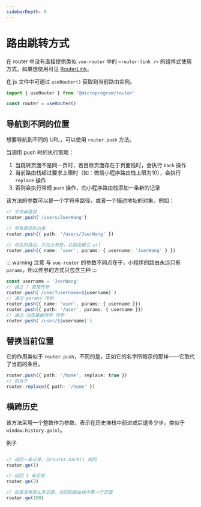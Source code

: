 ```yaml
---
sidebarDepth: 0
---
```


# 路由跳转方式

在 router 中没有直接提供类似 `vue-router` 中的 `<router-link />` 的组件式使用方式，如果想使用可见 [RouterLink](../practice/router-link.html)。

在 js 文件中可通过 `useRouter()` 获取到当前路由实例。

```js
import { useRouter } from '@microprogram/router'

const router = useRouter()
```

## 导航到不同的位置

想要导航到不同的 URL，可以使用 `router.push` 方法。

当调用 push 时的执行策略：

1. 当跳转页面不是同一页时，若目标页面存在于页面栈时，会执行 `back` 操作
2. 当前路由栈超过要求上限时（如：微信小程序路由栈上限为10），会执行 `replace` 操作
3. 否则会执行常规 `push` 操作，向小程序路由栈添加一条新的记录

该方法的参数可以是一个字符串路径，或者一个描述地址的对象。例如：

```ts
// 字符串路径
router.push('/users/JserWang')

// 带有路径的对象
router.push({ path: '/users/JserWang' })

// 命名的路由，并加上参数，让路由建立 url
router.push({ name: 'user', params: { username: 'JserWang' } })
```

::: warning 注意
与 `vue-router` 的参数不同点在于，小程序的路由永远只有 `params`，所以传参的方式只包含三种
:::

```ts
const username = 'JserWang'
// 通过 ? 直接传参
router.push(`/user?username=${username}`)
// 通过 params 传参
router.push({ name: 'user', params: { username }})
router.push({ path: '/user', params: { username }})
// 通过 动态路由传参 传参
router.push(`/user/${username}`)
```

## 替换当前位置

它的作用类似于 `router.push`，不同的是，正如它的名字所暗示的那样——它取代了当前的条目。

```ts
router.push({ path: '/home', replace: true })
// 相当于
router.replace({ path: '/home' })
```

## 横跨历史

该方法采用一个整数作为参数，表示在历史堆栈中前进或后退多少步，类似于 `window.history.go(n)`。

例子

```js

// 返回一条记录，与router.back() 相同
router.go(1)

// 返回 3 条记录
router.go(3)

// 如果没有那么多记录，会回到路由栈中第一个页面
router.go(100)
```
